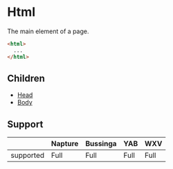 # Html
The main element of a page.

```html
<html>
  ...
</html>
```

## Children
- [Head](head.md)
- [Body](body.md)

## Support

|           | Napture | Bussinga | YAB  | WXV  |
| --------- | ------- | -------- | ---- | ---- |
| supported | Full    | Full     | Full | Full |